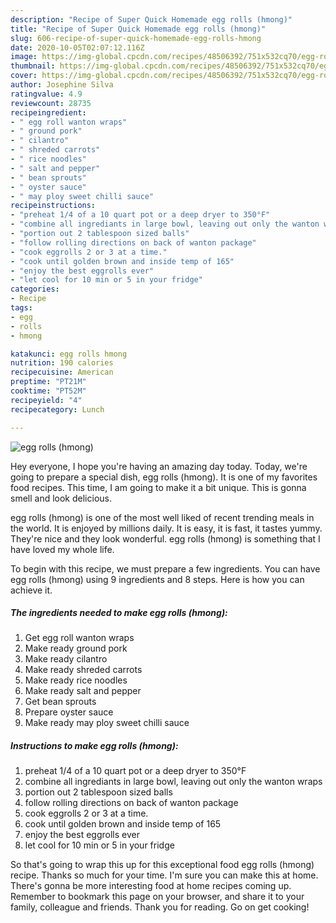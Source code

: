 ```yaml
---
description: "Recipe of Super Quick Homemade egg rolls (hmong)"
title: "Recipe of Super Quick Homemade egg rolls (hmong)"
slug: 606-recipe-of-super-quick-homemade-egg-rolls-hmong
date: 2020-10-05T02:07:12.116Z
image: https://img-global.cpcdn.com/recipes/48506392/751x532cq70/egg-rolls-hmong-recipe-main-photo.jpg
thumbnail: https://img-global.cpcdn.com/recipes/48506392/751x532cq70/egg-rolls-hmong-recipe-main-photo.jpg
cover: https://img-global.cpcdn.com/recipes/48506392/751x532cq70/egg-rolls-hmong-recipe-main-photo.jpg
author: Josephine Silva
ratingvalue: 4.9
reviewcount: 28735
recipeingredient:
- " egg roll wanton wraps"
- " ground pork"
- " cilantro"
- " shreded carrots"
- " rice noodles"
- " salt and pepper"
- " bean sprouts"
- " oyster sauce"
- " may ploy sweet chilli sauce"
recipeinstructions:
- "preheat 1/4 of a 10 quart pot or a deep dryer to 350°F"
- "combine all ingrediants in large bowl, leaving out only the wanton wraps"
- "portion out 2 tablespoon sized balls"
- "follow rolling directions on back of wanton package"
- "cook eggrolls 2 or 3 at a time."
- "cook until golden brown and inside temp of 165"
- "enjoy the best eggrolls ever"
- "let cool for 10 min or 5 in your fridge"
categories:
- Recipe
tags:
- egg
- rolls
- hmong

katakunci: egg rolls hmong 
nutrition: 190 calories
recipecuisine: American
preptime: "PT21M"
cooktime: "PT52M"
recipeyield: "4"
recipecategory: Lunch

---
```



![egg rolls (hmong)](https://img-global.cpcdn.com/recipes/48506392/751x532cq70/egg-rolls-hmong-recipe-main-photo.jpg)

Hey everyone, I hope you're having an amazing day today. Today, we're going to prepare a special dish, egg rolls (hmong). It is one of my favorites food recipes. This time, I am going to make it a bit unique. This is gonna smell and look delicious.



egg rolls (hmong) is one of the most well liked of recent trending meals in the world. It is enjoyed by millions daily. It is easy, it is fast, it tastes yummy. They're nice and they look wonderful. egg rolls (hmong) is something that I have loved my whole life.


To begin with this recipe, we must prepare a few ingredients. You can have egg rolls (hmong) using 9 ingredients and 8 steps. Here is how you can achieve it.

<!--inarticleads1-->

##### The ingredients needed to make egg rolls (hmong):

1. Get  egg roll wanton wraps
1. Make ready  ground pork
1. Make ready  cilantro
1. Make ready  shreded carrots
1. Make ready  rice noodles
1. Make ready  salt and pepper
1. Get  bean sprouts
1. Prepare  oyster sauce
1. Make ready  may ploy sweet chilli sauce




<!--inarticleads2-->

##### Instructions to make egg rolls (hmong):

1. preheat 1/4 of a 10 quart pot or a deep dryer to 350°F
1. combine all ingrediants in large bowl, leaving out only the wanton wraps
1. portion out 2 tablespoon sized balls
1. follow rolling directions on back of wanton package
1. cook eggrolls 2 or 3 at a time.
1. cook until golden brown and inside temp of 165
1. enjoy the best eggrolls ever
1. let cool for 10 min or 5 in your fridge




So that's going to wrap this up for this exceptional food egg rolls (hmong) recipe. Thanks so much for your time. I'm sure you can make this at home. There's gonna be more interesting food at home recipes coming up. Remember to bookmark this page on your browser, and share it to your family, colleague and friends. Thank you for reading. Go on get cooking!
